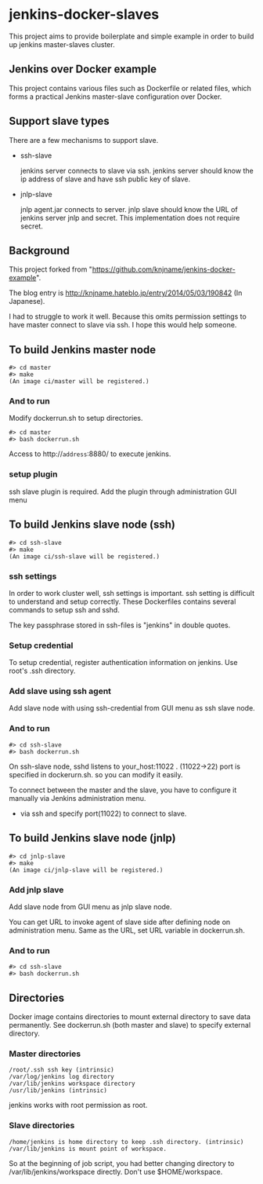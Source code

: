 # jenkins-docker-slaves

This project aims to provide boilerplate and simple example in order to build up jenkins master-slaves cluster. 

## Jenkins over Docker example

This project contains various files such as Dockerfile or related files, 
which forms a practical Jenkins master-slave configuration over Docker.

## Support slave types

There are a few mechanisms to support slave.

- ssh-slave

  jenkins server connects to slave via ssh. jenkins server should know the ip address of slave and have ssh public key of slave.
  
- jnlp-slave

  jnlp agent.jar connects to server. jnlp slave should know the URL of jenkins server jnlp and secret.
  This implementation does not require secret.


## Background

This project forked from "https://github.com/knjname/jenkins-docker-example".

The blog entry is http://knjname.hateblo.jp/entry/2014/05/03/190842 (In Japanese).

I had to struggle to work it well. Because this omits permission settings to have
master connect to slave via ssh. I hope this would help someone.



## To build Jenkins master node

```
#> cd master
#> make
(An image ci/master will be registered.)
```

### And to run

Modify dockerrun.sh to setup directories.

```
#> cd master
#> bash dockerrun.sh
```

Access to http://`address`:8880/ to execute jenkins.


### setup plugin

  ssh slave plugin is required.
  Add the plugin through administration GUI menu 



## To build Jenkins slave node (ssh)

```
#> cd ssh-slave
#> make
(An image ci/ssh-slave will be registered.)
```

### ssh settings

In order to work cluster well, ssh settings is important. ssh setting is difficult to understand and setup correctly.
These Dockerfiles contains several commands to setup ssh and sshd.

The key passphrase stored in ssh-files is "jenkins" in double quotes.
 
### Setup credential

  To setup credential, register authentication information on jenkins.
  Use root's .ssh directory.
  
### Add slave using ssh agent

  Add slave node with using ssh-credential from GUI menu as ssh slave node.
  
  
### And to run

```
#> cd ssh-slave
#> bash dockerrun.sh
```

On ssh-slave node, sshd listens to your_host:11022 .  (11022->22)  port is specified in dockerurn.sh. so you can modify it easily.

To connect between the master and the slave, you have to configure it manually 
via Jenkins administration menu.

- via ssh and specify port(11022) to connect to slave.


## To build Jenkins slave node (jnlp)


```
#> cd jnlp-slave
#> make
(An image ci/jnlp-slave will be registered.)
```

### Add jnlp slave

 Add slave node from GUI menu as jnlp slave node.

 You can get URL to invoke agent of slave side after defining node on administration menu. 
 Same as the URL, set URL variable in dockerrun.sh. 


### And to run

```
#> cd ssh-slave
#> bash dockerrun.sh
```




## Directories

  Docker image contains directories to mount external directory to save data permanently. 
  See dockerrun.sh (both master and slave) to specify external directory.

### Master directories

```
/root/.ssh ssh key (intrinsic)
/var/log/jenkins log directory
/var/lib/jenkins workspace directory
/usr/lib/jenkins (intrinsic)
```
jenkins works with root permission as root. 


### Slave directories

```
/home/jenkins is home directory to keep .ssh directory. (intrinsic)
/var/lib/jenkins is mount point of workspace.
```

So at the beginning of job script, you had better changing directory to /var/lib/jenkins/workspace directly.
Don't use $HOME/workspace.














